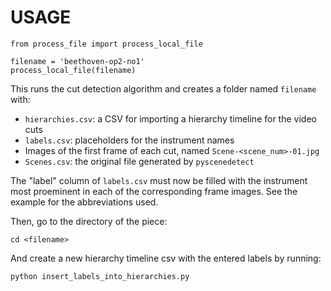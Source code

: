 # USAGE
```
from process_file import process_local_file

filename = 'beethoven-op2-no1'
process_local_file(filename)
```

This runs the cut detection algorithm and creates a folder named `filename` with:
- `hierarchies.csv`: a CSV for importing a hierarchy timeline for the video cuts
- `labels.csv`: placeholders for the instrument names
- Images of the first frame of each cut, named `Scene-<scene_num>-01.jpg`
- `Scenes.csv`: the original file generated by `pyscenedetect`

The "label" column of `labels.csv` must now be filled with the instrument most proeminent in each of the corresponding frame images. See the example for the abbreviations used.

Then, go to the directory of the piece:
```
cd <filename>
```

And create a new hierarchy timeline csv with the entered labels by running:
```
python insert_labels_into_hierarchies.py

```
